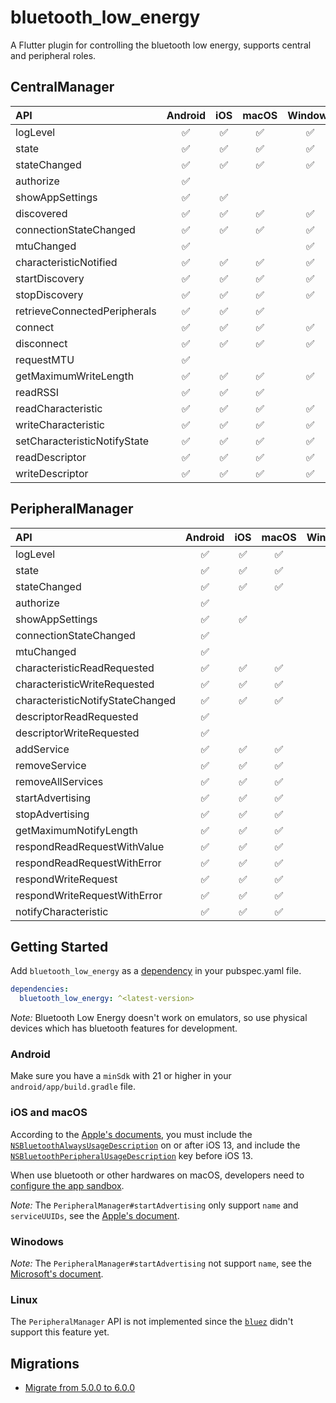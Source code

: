 # bluetooth_low_energy

A Flutter plugin for controlling the bluetooth low energy, supports central and peripheral roles.

## CentralManager

|API|Android|iOS|macOS|Windows|Linux|
|:-|:-:|:-:|:-:|:-:|:-:|
|logLevel|✅|✅|✅|✅|✅|
|state|✅|✅|✅|✅|✅|
|stateChanged|✅|✅|✅|✅|✅|
|authorize|✅|||||
|showAppSettings|✅|✅||||
|discovered|✅|✅|✅|✅|✅|
|connectionStateChanged|✅|✅|✅|✅|✅|
|mtuChanged|✅|||✅||
|characteristicNotified|✅|✅|✅|✅|✅|
|startDiscovery|✅|✅|✅|✅|✅|
|stopDiscovery|✅|✅|✅|✅|✅|
|retrieveConnectedPeripherals|✅|✅|✅||✅|
|connect|✅|✅|✅|✅|✅|
|disconnect|✅|✅|✅|✅|✅|
|requestMTU|✅|||||
|getMaximumWriteLength|✅|✅|✅|✅|✅|
|readRSSI|✅|✅|✅||✅|
|readCharacteristic|✅|✅|✅|✅|✅|
|writeCharacteristic|✅|✅|✅|✅|✅|
|setCharacteristicNotifyState|✅|✅|✅|✅|✅|
|readDescriptor|✅|✅|✅|✅|✅|
|writeDescriptor|✅|✅|✅|✅|✅|

## PeripheralManager

|API|Android|iOS|macOS|Windows|Linux|
|:-|:-:|:-:|:-:|:-:|:-:|
|logLevel|✅|✅|✅|✅||
|state|✅|✅|✅|✅||
|stateChanged|✅|✅|✅|✅||
|authorize|✅|||||
|showAppSettings|✅|✅||||
|connectionStateChanged|✅|||||
|mtuChanged|✅|||✅||
|characteristicReadRequested|✅|✅|✅|✅||
|characteristicWriteRequested|✅|✅|✅|✅||
|characteristicNotifyStateChanged|✅|✅|✅|✅||
|descriptorReadRequested|✅|||✅||
|descriptorWriteRequested|✅|||✅||
|addService|✅|✅|✅|✅||
|removeService|✅|✅|✅|✅||
|removeAllServices|✅|✅|✅|✅||
|startAdvertising|✅|✅|✅|✅||
|stopAdvertising|✅|✅|✅|✅||
|getMaximumNotifyLength|✅|✅|✅|✅||
|respondReadRequestWithValue|✅|✅|✅|✅||
|respondReadRequestWithError|✅|✅|✅|✅||
|respondWriteRequest|✅|✅|✅|✅||
|respondWriteRequestWithError|✅|✅|✅|✅||
|notifyCharacteristic|✅|✅|✅|✅||

## Getting Started

Add `bluetooth_low_energy` as a [dependency][2] in your pubspec.yaml file.

``` YAML
dependencies:
  bluetooth_low_energy: ^<latest-version>
```

*Note:* Bluetooth Low Energy doesn't work on emulators, so use physical devices which has bluetooth features for development.

### Android

Make sure you have a `minSdk` with 21 or higher in your `android/app/build.gradle` file.

### iOS and macOS

According to the [Apple's documents][3], you must include the [`NSBluetoothAlwaysUsageDescription`][4] on or after iOS 13, and include the [`NSBluetoothPeripheralUsageDescription`][5] key before iOS 13.

When use bluetooth or other hardwares on macOS, developers need to [configure the app sandbox][6].

*Note:* The `PeripheralManager#startAdvertising` only support `name` and `serviceUUIDs`, see the [Apple's document][7].

### Winodows

*Note:* The `PeripheralManager#startAdvertising` not support `name`, see the [Microsoft's document][8].

### Linux

The `PeripheralManager` API is not implemented since the [`bluez`][9] didn't support this feature yet.

## Migrations

* [Migrate from 5.0.0 to 6.0.0][1]

[1]: docs/migrations/migration-v6.md
[2]: https://docs.flutter.dev/packages-and-plugins/using-packages
[3]: https://developer.apple.com/documentation/corebluetooth
[4]: https://developer.apple.com/documentation/bundleresources/information_property_list/nsbluetoothalwaysusagedescription
[5]: https://developer.apple.com/documentation/bundleresources/information_property_list/nsbluetoothperipheralusagedescription
[6]: https://developer.apple.com/documentation/xcode/configuring-the-macos-app-sandbox#Enable-access-to-restricted-resources
[7]: https://developer.apple.com/documentation/corebluetooth/cbperipheralmanager/1393252-startadvertising
[8]: https://learn.microsoft.com/en-us/uwp/api/windows.devices.bluetooth.advertisement.bluetoothleadvertisementpublisher.advertisement?view=winrt-22621
[9]: https://github.com/canonical/bluez.dart